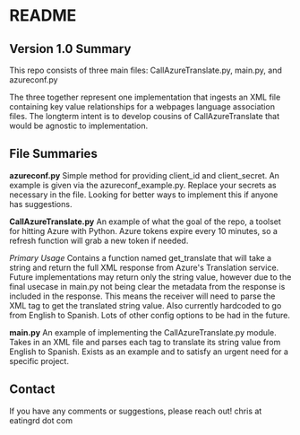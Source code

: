 # README #

## Version 1.0 Summary ##

This repo consists of three main files: CallAzureTranslate.py, main.py, and azureconf.py

The three together represent one implementation that ingests an XML file containing key value relationships for a webpages language association files.  The longterm intent is to develop cousins of CallAzureTranslate that would be agnostic to implementation.  

## File Summaries ## 

**azureconf.py**
Simple method for providing client_id and client_secret.  An example is given via the azureconf_example.py.  Replace your secrets as necessary in the file.  Looking for better ways to implement this if anyone has suggestions.

**CallAzureTranslate.py**
An example of what the goal of the repo, a toolset for hitting Azure with Python.  Azure tokens expire every 10 minutes, so a refresh function will grab a new token if needed.

*Primary Usage*
Contains a function named get_translate that will take a string and return the full XML response from Azure's Translation service.  Future implementations may return only the string value, however due to the final usecase in main.py not being clear the metadata from the response is included in the response.  This means the receiver will need to parse the <string> XML tag to get the translated string value.  Also currently hardcoded to go from English to Spanish.  Lots of other config options to be had in the future.

**main.py**
An example of implementing the CallAzureTranslate.py module.  Takes in an XML file and parses each <data> tag to translate its string value from English to Spanish.  Exists as an example and to satisfy an urgent need for a specific project.

## Contact ##
If you have any comments or suggestions, please reach out!  chris at eatingrd dot com